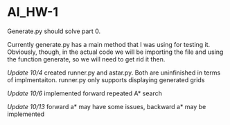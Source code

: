 # AI_HW-1

Generate.py should solve part 0.

Currently generate.py has a main method that I was using for testing it. Obviously, though, in the actual code we will be importing the file and using the function generate, so we will need to get rid it then. 

*Update 10/4*
created runner.py and astar.py. Both are uninfinished in terms of implmentaiton. runner.py only supports displaying generated grids

*Update 10/6*
implemented forward repeated A* search

*_Update 10/13_*
forward a* may have some issues, backward a* may be implemented

